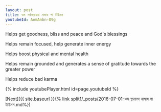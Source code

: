 ```yaml
---
layout: post
title: ওম সর্বকরাযায় নামায গা টাইমস
youtubeId: AomAnbn-O9g
---
```

 
 
Helps get goodness, bliss and peace and God's blessings
 
Helps remain focused, help generate inner energy 
 
Helps boost physical and mental health 
 
Helps remain grounded and generates a sense of gratitude towards the greater power 
 
Helps reduce bad karma
 
 
 
 


{% include youtubePlayer.html id=page.youtubeId %}
 
[Next]({{ site.baseurl }}{% link  split1/_posts/2016-07-01-ওম স্থানাভা নামায গা টাইমস.md%})
 
